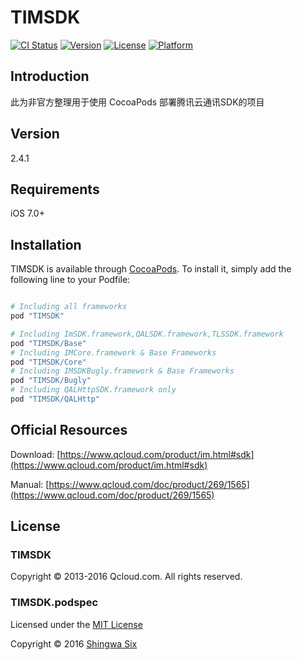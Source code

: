 # TIMSDK

[![CI Status](http://img.shields.io/travis/shingwasix/TIMSDK.svg?style=flat)](https://travis-ci.org/shingwasix/TIMSDK)
[![Version](https://img.shields.io/cocoapods/v/TIMSDK.svg?style=flat)](http://cocoapods.org/pods/TIMSDK)
[![License](https://img.shields.io/cocoapods/l/TIMSDK.svg?style=flat)](http://cocoapods.org/pods/TIMSDK)
[![Platform](https://img.shields.io/cocoapods/p/TIMSDK.svg?style=flat)](http://cocoapods.org/pods/TIMSDK)

## Introduction

此为非官方整理用于使用 CocoaPods 部署腾讯云通讯SDK的项目

## Version

2.4.1

## Requirements

iOS 7.0+

## Installation

TIMSDK is available through [CocoaPods](http://cocoapods.org). To install
it, simply add the following line to your Podfile:

```ruby

# Including all frameworks
pod "TIMSDK"

# Including ImSDK.framework,QALSDK.framework,TLSSDK.framework
pod "TIMSDK/Base"
# Including IMCore.framework & Base Frameworks
pod "TIMSDK/Core"
# Including IMSDKBugly.framework & Base Frameworks
pod "TIMSDK/Bugly"
# Including QALHttpSDK.framework only
pod "TIMSDK/QALHttp"
```

## Official Resources

Download: [https://www.qcloud.com/product/im.html#sdk](https://www.qcloud.com/product/im.html#sdk)

Manual: [https://www.qcloud.com/doc/product/269/1565](https://www.qcloud.com/doc/product/269/1565)

## License

### TIMSDK

Copyright &copy; 2013-2016 Qcloud.com. All rights reserved.

### TIMSDK.podspec

Licensed under the [MIT License]

Copyright &copy; 2016 [Shingwa Six]

[CocoaPods]: http://cocoapods.org/
[MIT License]: http://creativecommons.org/licenses/MIT/
[Shingwa Six]: https://github.com/shingwasix
